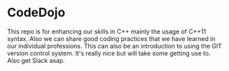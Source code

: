 CodeDojo
========

This repo is for enhancing our skills in C++ mainly the usage of C++11 syntax.  Also we can share good coding practices that we have learned in our individual professions.  This can also be an introduction to using the GIT version control system.  It's really nice but will take some getting use to. Also get Slack asap.
